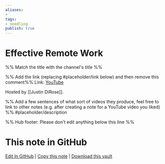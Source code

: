 ```yaml
---
aliases: 
- 
tags:
- seedling
publish: true
---
```


# Effective Remote Work

%% Match the title with the channel's title %% 

%% Add the link (replacing #placeholder/link below) and then remove this comment%%
Link: [YouTube](https://www.youtube.com/channel/UCkzyo69rqBoBJUyQ9jo53Bw)

Hosted by [[Justin DiRose]].

%% Add a few sentences of what sort of videos they produce, feel free to link to other notes (e.g. after creating a note for a YouTube video you liked) %% 
#placeholder/description 

%% Hub footer: Please don't edit anything below this line %%

# This note in GitHub

<span class="git-footer">[Edit In GitHub](https://github.dev/obsidian-community/obsidian-hub/blob/main/04%20-%20Guides%2C%20Workflows%2C%20%26%20Courses/Guides/Effective%20Remote%20Work.md "git-hub-edit-note") | [Copy this note](https://raw.githubusercontent.com/obsidian-community/obsidian-hub/main/04%20-%20Guides%2C%20Workflows%2C%20%26%20Courses/Guides/Effective%20Remote%20Work.md "git-hub-copy-note") | [Download this vault](https://github.com/obsidian-community/obsidian-hub/archive/refs/heads/main.zip "git-hub-download-vault") </span>
